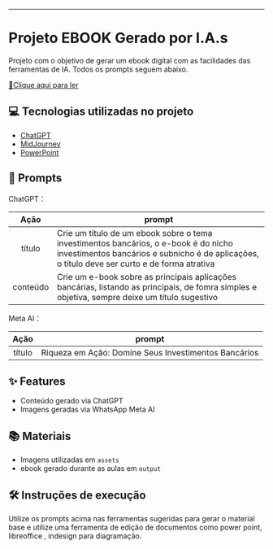




-------



# Projeto EBOOK Gerado por I.A.s


Projeto com o objetivo de gerar um ebook digital com as facilidades das ferramentas de IA. Todos os prompts
seguem abaixo.

<a
href="https://github.com/vivipag/ProjetoEbook-/blob/main/Ebook%20Riqueza%20em%20A%C3%A7%C3%A3o.PDF.pdf" title="View PDF now"> 📕Clique aqui para ler</a>

## 💻 Tecnologias utilizadas no projeto

- [ChatGPT](https://chat.openai.com/) 
- [MidJourney](https://www.midjourney.com/app/)
- [PowerPoint](https://www.microsoft.com/en/microsoft-365/powerpoint)

## 🧠 Prompts


ChatGPT：

|   Ação   | prompt                                                                                                                                                                                                                                                                         |
| :------: | ------------------------------------------------------------------------------------------------------------------------------------------------------------------------------------------------------------------------------------------------------------------------------ |
|  título  | Crie um título de um ebook sobre o tema investimentos bancários, o e-book é do nicho investimentos bancários e subnicho é de aplicações, o título deve ser curto e de forma atrativa                                             |
| conteúdo | Crie um e-book sobre as principais aplicações bancárias, listando as principais, de fomra simples e objetiva, sempre deixe um título sugestivo|


Meta AI：

|  Ação  | prompt                                                                                 |
| :----: | -------------------------------------------------------------------------------------- |
| título | Riqueza em Ação: Domine Seus Investimentos Bancários |

## ✨ Features

- Conteúdo gerado via ChatGPT
- Imagens geradas via WhatsApp Meta AI

## 📚 Materiais

- Imagens utilizadas em `assets`
- ebook gerado durante as aulas em `output`

## 🛠️ Instruções de execução

Utilize os prompts acima nas ferramentas sugeridas para gerar o material base e utilize uma ferramenta de edição de documentos como power point, libreoffice , indesign para diagramação.


